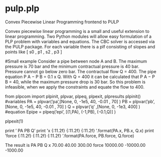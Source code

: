 # pulp.plp
Convex Piecewise Linear Programming frontend to PULP

Convex piecewise linear programming is a small and useful extension to linear programming.
Two Python modules will allow easy formulation of a PLP problem with variables and equations.
The CBC solver is accessed via the PULP package.
For each variable there is a plf consisting of slopes and points like [ s0 , p1 , s2 , p3 ]

#Small example
Consider a pipe between node A and B.
The maximum pressure is 70 bar and the minimum contractual pressure is 40 bar.
Pressure cannot go below zero bar.
The contractual flow Q = 400. The pipe equation P A − P B = 0.1 x Q.
With Q = 400 it can be calculated that P A − P B = 40, while the maximum pressure drop is 30 bar.
So this problem is infeasible, when we apply the constraints and equate the flow to 400.

from plpcom import plpinit, plpvar, plpeq, plpexit, plpresults
plpinit()
 #variables
PA = plpvar(’pa’,[None, 0, -1e5, 40, -0.01 , 70] )
PB = plpvar(’pb’,[None, 0, -1e5, 40, -0.01 , 70] )
Q = plpvar(’q’ ,[None, 0, -1e3, 400] )
 #equation
Epipe = plpeq(’epi’, [(1,PA), (-1,PB), (-0.1,Q)] )

plpexit(1)

print ’ PA PB Q’
print ’x {:11.2f} {:11.2f} {:11.2f} ’.format(PA.x, PB.x, Q.x)
print ’force {:11.2f} {:11.2f} {:11.2f} ’.format(PA.force, PB.force, Q.force)

The result is
         PA        PB        Q
x        70.00     40.00   300.00
force 10000.00 -10000.00 -1000.00
